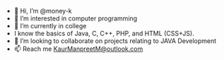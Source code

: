 - 👋 Hi, I’m @money-k
- 👀 I’m interested in computer programming
- 🌱 I’m currently in college
- I know the basics of Java, C, C++, PHP, and HTML (CSS+JS).
- 💞️ I’m looking to collaborate on projects relating to JAVA Development
- 📫 Reach me KaurManpreetM@outlook.com

<!---
money-k/money-k is a ✨ special ✨ repository because its `README.md` (this file) appears on your GitHub profile.
You can click the Preview link to take a look at your changes.
--->
